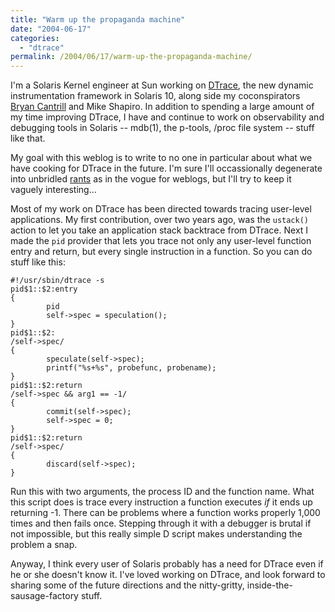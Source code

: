 ```yaml
---
title: "Warm up the propaganda machine"
date: "2004-06-17"
categories:
  - "dtrace"
permalink: /2004/06/17/warm-up-the-propaganda-machine/
---
```


I'm a Solaris Kernel engineer at Sun working on [DTrace](http://www.sun.com/bigadmin/content/dtrace/), the new dynamic instrumentation framework in Solaris 10, along side my coconspirators [Bryan Cantrill](http://blogs.sun.com/bmc) and Mike Shapiro. In addition to spending a large amount of my time improving DTrace, I have and continue to work on observability and debugging tools in Solaris -- mdb(1), the p-tools, /proc file system -- stuff like that.

My goal with this weblog is to write to no one in particular about what we have cooking for DTrace in the future. I'm sure I'll occassionally degenerate into unbridled [rants](http://blogs.sun.com/roller/page/bmc/20040616) as in the vogue for weblogs, but I'll try to keep it vaguely interesting...

Most of my work on DTrace has been directed towards tracing user-level applications. My first contribution, over two years ago, was the `ustack()` action to let you take an application stack backtrace from DTrace. Next I made the `pid` provider that lets you trace not only any user-level function entry and return, but every single instruction in a function. So you can do stuff like this:

```dtrace
#!/usr/sbin/dtrace -s
pid$1::$2:entry
{
        pid
        self->spec = speculation();
}
pid$1::$2:
/self->spec/
{
        speculate(self->spec);
        printf("%s+%s", probefunc, probename);
}
pid$1::$2:return
/self->spec && arg1 == -1/
{
        commit(self->spec);
        self->spec = 0;
}
pid$1::$2:return
/self->spec/
{
        discard(self->spec);
}
```

Run this with two arguments, the process ID and the function name. What this script does is trace every instruction a function executes _if_ it ends up returning -1. There can be problems where a function works properly 1,000 times and then fails once. Stepping through it with a debugger is brutal if not impossible, but this really simple D script makes understanding the problem a snap.

Anyway, I think every user of Solaris probably has a need for DTrace even if he or she doesn't know it. I've loved working on DTrace, and look forward to sharing some of the future directions and the nitty-gritty, inside-the-sausage-factory stuff.
